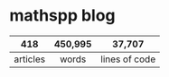 # mathspp blog

<table class="stats-table">
    <thead>
        <tr>
            <th style="text-align: center;">418</th>
            <th style="text-align: center;">450,995</th>
            <th style="text-align: center;">37,707</th>
        </tr>
    </thead>
    <tbody>
        <tr>
            <td style="text-align: center;">articles</td>
            <td style="text-align: center;">words</td>
            <td style="text-align: center;">lines of code</td>
        </tr>
    </tbody>
</table>